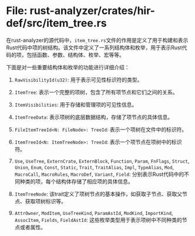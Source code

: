 # File: rust-analyzer/crates/hir-def/src/item_tree.rs

在rust-analyzer的源代码中，`item_tree.rs`文件的作用是定义了用于构建和表示Rust代码中项的树结构。该文件中定义了一系列结构体和枚举，用于表示Rust代码的项，包括函数、参数、结构体、枚举、宏等等。

下面是对一些重要结构体和枚举的功能进行详细介绍：

1. `RawVisibilityId(u32)`: 用于表示可见性标识符的类型。

2. `ItemTree`: 表示一个完整的项树，包含了所有项节点和它们之间的关系。

3. `ItemVisibilities`: 用于存储和管理项的可见性信息。

4. `ItemTreeData`: 表示项树的底层数据结构，存储了项节点的具体信息。

5. `FileItemTreeId<N: FileNode>: TreeId`: 表示一个项树在文件中的标识符。

6. `ItemTreeId<N: ItemTreeNode>: TreeId`: 表示一个项节点在项树中的标识符。

7. `Use`, `UseTree`, `ExternCrate`, `ExternBlock`, `Function`, `Param`, `FnFlags`, `Struct`, `Union`, `Enum`, `Const`, `Static`, `Trait`, `TraitAlias`, `Impl`, `TypeAlias`, `Mod`, `MacroCall`, `MacroRules`, `MacroDef`, `Variant`, `Field`: 分别表示Rust代码中的不同种类的项，每个结构体存储了相应项的具体信息。

8. `ItemTreeNode`: 该trait定义了项树节点的基本操作，如获取子节点、获取父节点、获取项树标识等。

9. `AttrOwner`, `ModItem`, `UseTreeKind`, `ParamAstId`, `ModKind`, `ImportKind`, `AssocItem`, `Fields`, `FieldAstId`: 这些枚举类型用于表示项树中不同种类的节点或者属性。


